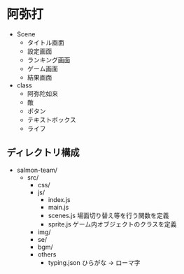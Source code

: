 # 阿弥打

* Scene
	* タイトル画面
	* 設定画面
	* ランキング画面
	* ゲーム画面
	* 結果画面
* class
	* 阿弥陀如来
	* 敵
	* ボタン
	* テキストボックス
	* ライフ


## ディレクトリ構成

* salmon-team/
	* src/
		* css/
		* js/
			* index.js
			* main.js
			* scenes.js
				場面切り替え等を行う関数を定義
			* sprite.js
				ゲーム内オブジェクトのクラスを定義
		* img/
		* se/
		* bgm/
		* others
			* typing.json
				ひらがな -> ローマ字